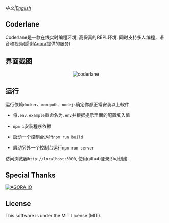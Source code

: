 *中文|[English](README.zh.md)*
## Coderlane

Coderlane是一款在线实时编程环境, 高保真的REPL环境. 同时支持多人编程，语音和视频(感谢[Agora](http://agora.io)提供的服务)

## 界面截图

<p align="center">
  <img alt="coderlane" src="https://user-images.githubusercontent.com/18432680/64065012-eb569400-cc3a-11e9-86fb-3cbfcbfd2699.png">
</p>

## 运行

运行依赖`docker`、`mongodb`、`nodejs`确定你都正常安装以上软件

* 将`.env.example`重命名为`.env`并根据提示里面的配置填入值

* `npm i`安装程序依赖

* 启动一个控制台运行`npm run build`

* 启动另外一个控制台运行`npm run server`

访问浏览器`http://localhost:3000`, 使用github登录即可创建.

## Special Thanks

[![AGORA.IO](https://www.agora.io/en/wp-content/uploads/2019/06/agoralightblue-1.png)](https://www.agora.io/)

## License
This software is under the MIT License (MIT).
